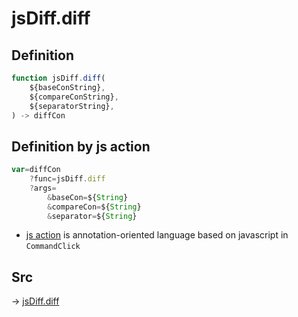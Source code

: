 # jsDiff.diff

## Definition

```js.js
function jsDiff.diff(
	${baseConString},
	${compareConString},
	${separatorString},
) -> diffCon
```


## Definition by js action

```js.js
var=diffCon
	?func=jsDiff.diff
	?args=
		&baseCon=${String}
		&compareCon=${String}
		&separator=${String}
```

- [js action](#) is annotation-oriented language based on javascript in `CommandClick`



## Src

-> [jsDiff.diff](https://github.com/puutaro/CommandClick/blob/master/app/src/main/java/com/puutaro/commandclick/fragment_lib/terminal_fragment/js_interface/text/JsDiff.kt#L12)


